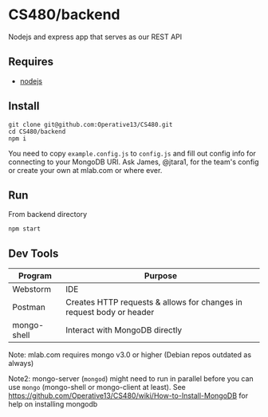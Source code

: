# CS480/backend

Nodejs and express app that serves as our REST API

## Requires

- [nodejs](https://nodejs.org/en/)

## Install
  
```
git clone git@github.com:Operative13/CS480.git
cd CS480/backend
npm i
```

You need to copy `example.config.js` to `config.js` and fill out config info
for connecting to your MongoDB URI. Ask James, @jtara1, for the team's config
or create your own at mlab.com or where ever.

## Run

From backend directory

```
npm start
``` 

## Dev Tools

| Program | Purpose |
| --- | --- |
| Webstorm | IDE |
| Postman | Creates HTTP requests & allows for changes in request body or header |
| mongo-shell | Interact with MongoDB directly |

Note: mlab.com requires mongo v3.0 or higher (Debian repos outdated as always)

Note2: mongo-server (`mongod`) might need to run in parallel before you can use 
`mongo` (mongo-shell or mongo-client at least). See
https://github.com/Operative13/CS480/wiki/How-to-Install-MongoDB for help on 
installing mongodb
